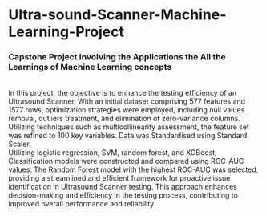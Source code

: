 # Ultra-sound-Scanner-Machine-Learning-Project
### Capstone Project Involving the Applications the All the Learnings of Machine Learning concepts
<br>
        In this project, the objective is to enhance the testing efficiency of an Ultrasound Scanner. With an initial dataset comprising 577 features and 1577 rows, optimization strategies were employed, including null values removal, outliers treatment, and elimination of zero-variance columns. Utilizing techniques such as multicollinearity assessment, the feature set was refined to 100 key variables. Data was Standardised using Standard Scaler. 
<br>
        Utilizing logistic regression, SVM, random forest, and XGBoost, Classification models were constructed and compared using ROC-AUC values. The Random Forest model with the highest ROC-AUC was selected, providing a streamlined and efficient framework for proactive issue identification in Ultrasound Scanner testing. This approach enhances decision-making and efficiency in the testing process, contributing to improved overall performance and reliability.
